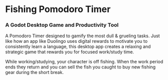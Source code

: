 # Fishing Pomodoro Timer

### A Godot Desktop Game and Productivity Tool

A Pomodoro Timer designed to gamify the most dull & grueling tasks. Just like how an app like Duolingo uses digital rewards to motivate you to consistently learn a language, this desktop app creates a relaxing and strategic game that rewards you for focused work/study time.

While working/studying, your character is off fishing. When the work period ends they return and you can sell the fish you caught to buy new fishing gear during the short break. 
